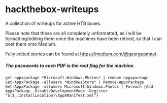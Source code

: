 # hackthebox-writeups
A collection of writeups for active HTB boxes.

Please note that these are all completely unformatted, as I will be formatting/editing them once the machines have been retired, so that I can post them onto Medium.

Fully edited stories can be found at https://medium.com/@georgeomnet

##### The passwords to each PDF is the root flag for the machine.
~~~
get-appxpackage *Microsoft.Windows.Photos* | remove-appxpackage
Get-AppxPackage -allusers *WindowsStore* | Remove-AppxPackage
Get-AppxPackage -allusers Microsoft.Windows.Photos | Foreach {Add-AppxPackage -DisableDevelopmentMode -Register “$($_.InstallLocation)\AppXManifest.xml”} 
~~~
